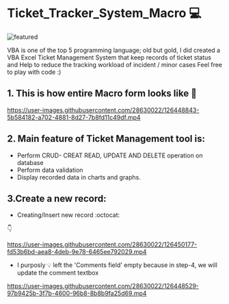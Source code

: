 # Ticket_Tracker_System_Macro   :computer:

![featured](https://user-images.githubusercontent.com/28630022/126449604-bca37baa-4ccf-4ad5-9f30-439c46d64255.jpg)




VBA is one of the top 5 programming language; old but gold, I did created a VBA Excel Ticket Management System that keep records of ticket status and Help to reduce the tracking workload of incident / minor cases
Feel free to play with code :)

## 1. This is how entire Macro form looks like :tada:



https://user-images.githubusercontent.com/28630022/126448843-5b584182-a702-4881-8d27-7b8fd11c49df.mp4



## 2. Main feature of Ticket Management tool is:

 - Perform CRUD- CREAT READ, UPDATE AND DELETE operation on database
 - Perform data validation
 - Display recorded data in charts and graphs.

## 3.Create a new record:

- Creating/Insert new record :octocat:

:point_down:

https://user-images.githubusercontent.com/28630022/126450177-fd53b6bd-aea8-4deb-9e78-6465ee792029.mp4






- I purposly :bulb: left the 'Comments field' empty because in step-4, we will update the comment textbox

https://user-images.githubusercontent.com/28630022/126448529-97b9425b-3f7b-4600-96b8-8b8b9fa25d69.mp4






